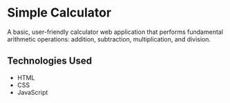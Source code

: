 # Simple Calculator

A basic, user-friendly calculator web application that performs fundamental 
arithmetic operations: addition, subtraction, multiplication, and division.

## Technologies Used

- HTML
- CSS
- JavaScript
